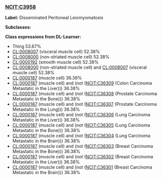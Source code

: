 
### [NCIT:C3958](http://purl.obolibrary.org/obo/NCIT_C3958)
**Label:** Disseminated Peritoneal Leiomyomatosis

**Subclasses:** 

**Class expressions from DL-Learner:**

- Thing 53.67%
- [CL:0008007](http://purl.obolibrary.org/obo/CL_0008007) (visceral muscle cell) 52.38%
- [CL:0008000](http://purl.obolibrary.org/obo/CL_0008000) (non-striated muscle cell) 52.38%
- [CL:0000192](http://purl.obolibrary.org/obo/CL_0000192) (smooth muscle cell) 52.38%
- [CL:0008000](http://purl.obolibrary.org/obo/CL_0008000) (non-striated muscle cell) and [CL:0008007](http://purl.obolibrary.org/obo/CL_0008007) (visceral muscle cell) 52.38%
- [CL:0000187](http://purl.obolibrary.org/obo/CL_0000187) (muscle cell) 36.38%
- [CL:0000187](http://purl.obolibrary.org/obo/CL_0000187) (muscle cell) and (not ([NCIT:C36309](http://purl.obolibrary.org/obo/NCIT_C36309) (Colon Carcinoma Metastatic in the Liver))) 36.38%
- [CL:0000187](http://purl.obolibrary.org/obo/CL_0000187) (muscle cell) and (not ([NCIT:C36308](http://purl.obolibrary.org/obo/NCIT_C36308) (Prostate Carcinoma Metastatic in the Bone))) 36.38%
- [CL:0000187](http://purl.obolibrary.org/obo/CL_0000187) (muscle cell) and (not ([NCIT:C36307](http://purl.obolibrary.org/obo/NCIT_C36307) (Prostate Carcinoma Metastatic in the Lung))) 36.38%
- [CL:0000187](http://purl.obolibrary.org/obo/CL_0000187) (muscle cell) and (not ([NCIT:C36306](http://purl.obolibrary.org/obo/NCIT_C36306) (Lung Carcinoma Metastatic in the Liver))) 36.38%
- [CL:0000187](http://purl.obolibrary.org/obo/CL_0000187) (muscle cell) and (not ([NCIT:C36305](http://purl.obolibrary.org/obo/NCIT_C36305) (Lung Carcinoma Metastatic in the Bone))) 36.38%
- [CL:0000187](http://purl.obolibrary.org/obo/CL_0000187) (muscle cell) and (not ([NCIT:C36304](http://purl.obolibrary.org/obo/NCIT_C36304) (Lung Carcinoma Metastatic in the Brain))) 36.38%
- [CL:0000187](http://purl.obolibrary.org/obo/CL_0000187) (muscle cell) and (not ([NCIT:C36303](http://purl.obolibrary.org/obo/NCIT_C36303) (Breast Carcinoma Metastatic in the Bone))) 36.38%
- [CL:0000187](http://purl.obolibrary.org/obo/CL_0000187) (muscle cell) and (not ([NCIT:C36302](http://purl.obolibrary.org/obo/NCIT_C36302) (Breast Carcinoma Metastatic in the Liver))) 36.38%
- [CL:0000187](http://purl.obolibrary.org/obo/CL_0000187) (muscle cell) and (not ([NCIT:C36301](http://purl.obolibrary.org/obo/NCIT_C36301) (Breast Carcinoma Metastatic in the Brain))) 36.38%


